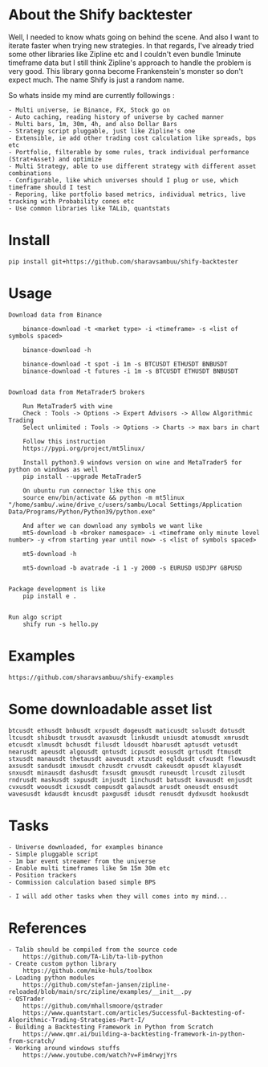 # About the Shify backtester

Well, I needed to know whats going on behind the scene.
And also I want to iterate faster when trying new strategies.
In that regards, I've already tried some other libraries like Zipline etc
and I couldn't even bundle 1minute timeframe data but I still 
think Zipline's approach to handle the problem is very good.
This library gonna become Frankenstein's monster so don't expect much.
The name Shify is just a random name.

So whats inside my mind are currently followings : 

    - Multi universe, ie Binance, FX, Stock go on
    - Auto caching, reading history of universe by cached manner
    - Multi bars, 1m, 30m, 4h, and also Dollar Bars
    - Strategy script pluggable, just like Zipline's one
    - Extensible, ie add other trading cost calculation like spreads, bps etc
    - Portfolio, filterable by some rules, track individual performance (Strat+Asset) and optimize
    - Multi Strategy, able to use different strategy with different asset combinations
    - Configurable, like which universes should I plug or use, which timeframe should I test
    - Reporing, like portfolio based metrics, individual metrics, live tracking with Probability cones etc
    - Use common libraries like TALib, quantstats



# Install

    pip install git+https://github.com/sharavsambuu/shify-backtester



# Usage

    Download data from Binance

        binance-download -t <market type> -i <timeframe> -s <list of symbols spaced>

        binance-download -h

        binance-download -t spot -i 1m -s BTCUSDT ETHUSDT BNBUSDT
        binance-download -t futures -i 1m -s BTCUSDT ETHUSDT BNBUSDT


    Download data from MetaTrader5 brokers

        Run MetaTrader5 with wine
        Check : Tools -> Options -> Expert Advisors -> Allow Algorithmic Trading
        Select unlimited : Tools -> Options -> Charts -> max bars in chart

        Follow this instruction
        https://pypi.org/project/mt5linux/

        Install python3.9 windows version on wine and MetaTrader5 for python on windows as well
        pip install --upgrade MetaTrader5

        On ubuntu run connector like this one
        source env/bin/activate && python -m mt5linux "/home/sambu/.wine/drive_c/users/sambu/Local Settings/Application Data/Programs/Python/Python39/python.exe"
        
        And after we can download any symbols we want like
        mt5-download -b <broker namespace> -i <timeframe only minute level number> -y <from starting year until now> -s <list of symbols spaced>

        mt5-download -h

        mt5-download -b avatrade -i 1 -y 2000 -s EURUSD USDJPY GBPUSD


    Package development is like
        pip install e .


    Run algo script
        shify run -s hello.py



# Examples

    https://github.com/sharavsambuu/shify-examples



# Some downloadable asset list

    btcusdt ethusdt bnbusdt xrpusdt dogeusdt maticusdt solusdt dotusdt ltcusdt shibusdt trxusdt avaxusdt linkusdt uniusdt atomusdt xmrusdt etcusdt xlmusdt bchusdt filusdt ldousdt hbarusdt aptusdt vetusdt nearusdt apeusdt algousdt qntusdt icpusdt eosusdt grtusdt ftmusdt stxusdt manausdt thetausdt aaveusdt xtzusdt egldusdt cfxusdt flowusdt axsusdt sandusdt imxusdt chzusdt crvusdt cakeusdt opusdt klayusdt snxusdt minausdt dashusdt fxsusdt gmxusdt runeusdt lrcusdt zilusdt rndrusdt maskusdt sxpusdt injusdt 1inchusdt batusdt kavausdt enjusdt cvxusdt woousdt icxusdt compusdt galausdt arusdt oneusdt ensusdt wavesusdt kdausdt kncusdt paxgusdt idusdt renusdt dydxusdt hookusdt 



# Tasks

    - Universe downloaded, for examples binance
    - Simple pluggable script
    - 1m bar event streamer from the universe
    - Enable multi timeframes like 5m 15m 30m etc
    - Position trackers
    - Commission calculation based simple BPS
    
    - I will add other tasks when they will comes into my mind...



# References

    - Talib should be compiled from the source code
        https://github.com/TA-Lib/ta-lib-python
    - Create custom python library
        https://github.com/mike-huls/toolbox
    - Loading python modules
        https://github.com/stefan-jansen/zipline-reloaded/blob/main/src/zipline/examples/__init__.py
    - QSTrader
        https://github.com/mhallsmoore/qstrader
        https://www.quantstart.com/articles/Successful-Backtesting-of-Algorithmic-Trading-Strategies-Part-I/
    - Building a Backtesting Framework in Python from Scratch
        https://www.qmr.ai/building-a-backtesting-framework-in-python-from-scratch/
    - Working around windows stuffs
        https://www.youtube.com/watch?v=Fim4rwyjYrs
    







